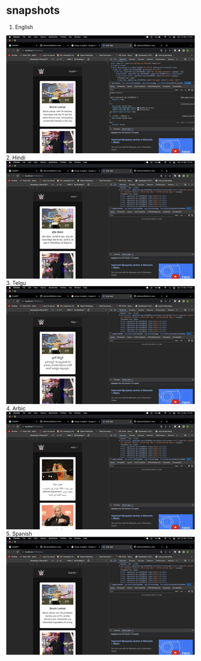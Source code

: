 # snapshots
1. English
<img src="src/assets/snapshots/english.png">
2. Hindi
<img src="src/assets/snapshots/hindi.png">
3. Telgu
<img src="src/assets/snapshots/telgu.png">
4. Arbic
<img src="src/assets/snapshots/arbic.png">
5. Spanish
<img src="src/assets/snapshots/spanish.png">